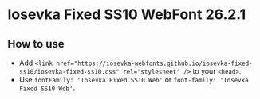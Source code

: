 # Iosevka Fixed SS10 WebFont 26.2.1

## How to use

- Add `<link href="https://iosevka-webfonts.github.io/iosevka-fixed-ss10/iosevka-fixed-ss10.css" rel="stylesheet" />` to your `<head>`.
- Use `fontFamily: 'Iosevka Fixed SS10 Web'` or `font-family: 'Iosevka Fixed SS10 Web'`.
